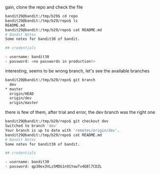 gain, clone the repo and check the file
```bash
bandit29@bandit:/tmp/b29$ cd repo
bandit29@bandit:/tmp/b29/repo$ ls
README.md
bandit29@bandit:/tmp/b29/repo$ cat README.md 
# Bandit Notes
Some notes for bandit30 of bandit.

## credentials

- username: bandit30
- password: <no passwords in production!>
```
interesting, seems to be wrong branch, let's see the available branches
```bash
bandit29@bandit:/tmp/b29/repo$ git branch
  dev
* master
  origin/HEAD
  origin/dev
  origin/master
```
there is few of them, after trial and error, the dev branch was the right one
```bash
bandit29@bandit:/tmp/b29/repo$ git checkout dev
Switched to branch 'dev'
Your branch is up to date with 'remotes/origin/dev'.
bandit29@bandit:/tmp/b29/repo$ cat README.md 
# Bandit Notes
Some notes for bandit30 of bandit.

## credentials

- username: bandit30
- password: qp30ex3VLz5MDG1n91YowTv4Q8l7CDZL
```
